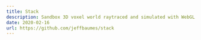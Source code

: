 ```yaml
---
title: Stack
description: Sandbox 3D voxel world raytraced and simulated with WebGL.
date: 2020-02-16
url: https://github.com/jeffbaumes/stack
---
```

